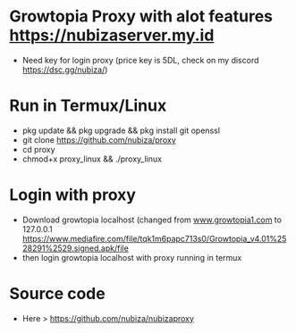 # Growtopia Proxy with alot features https://nubizaserver.my.id
* Need key for login proxy (price key is 5DL, check on my discord https://dsc.gg/nubiza/)

# Run in Termux/Linux
* pkg update && pkg upgrade && pkg install git openssl
* git clone https://github.com/nubiza/proxy
* cd proxy
* chmod+x proxy_linux && ./proxy_linux

# Login with proxy
* Download growtopia localhost (changed from www.growtopia1.com to 127.0.0.1
https://www.mediafire.com/file/tqk1m6papc713s0/Growtopia_v4.01%2528291%2529.signed.apk/file
* then login growtopia localhost with proxy running in termux

# Source code
* Here > https://github.com/nubiza/nubizaproxy
